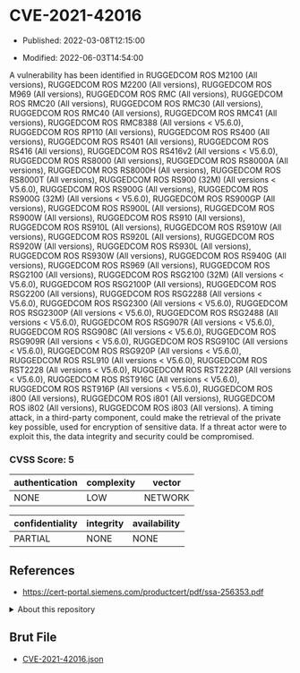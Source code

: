 # CVE-2021-42016

- Published: 2022-03-08T12:15:00

- Modified: 2022-06-03T14:54:00

A vulnerability has been identified in RUGGEDCOM ROS M2100 (All versions), RUGGEDCOM ROS M2200 (All versions), RUGGEDCOM ROS M969 (All versions), RUGGEDCOM ROS RMC (All versions), RUGGEDCOM ROS RMC20 (All versions), RUGGEDCOM ROS RMC30 (All versions), RUGGEDCOM ROS RMC40 (All versions), RUGGEDCOM ROS RMC41 (All versions), RUGGEDCOM ROS RMC8388 (All versions < V5.6.0), RUGGEDCOM ROS RP110 (All versions), RUGGEDCOM ROS RS400 (All versions), RUGGEDCOM ROS RS401 (All versions), RUGGEDCOM ROS RS416 (All versions), RUGGEDCOM ROS RS416v2 (All versions < V5.6.0), RUGGEDCOM ROS RS8000 (All versions), RUGGEDCOM ROS RS8000A (All versions), RUGGEDCOM ROS RS8000H (All versions), RUGGEDCOM ROS RS8000T (All versions), RUGGEDCOM ROS RS900 (32M) (All versions < V5.6.0), RUGGEDCOM ROS RS900G (All versions), RUGGEDCOM ROS RS900G (32M) (All versions < V5.6.0), RUGGEDCOM ROS RS900GP (All versions), RUGGEDCOM ROS RS900L (All versions), RUGGEDCOM ROS RS900W (All versions), RUGGEDCOM ROS RS910 (All versions), RUGGEDCOM ROS RS910L (All versions), RUGGEDCOM ROS RS910W (All versions), RUGGEDCOM ROS RS920L (All versions), RUGGEDCOM ROS RS920W (All versions), RUGGEDCOM ROS RS930L (All versions), RUGGEDCOM ROS RS930W (All versions), RUGGEDCOM ROS RS940G (All versions), RUGGEDCOM ROS RS969 (All versions), RUGGEDCOM ROS RSG2100 (All versions), RUGGEDCOM ROS RSG2100 (32M) (All versions < V5.6.0), RUGGEDCOM ROS RSG2100P (All versions), RUGGEDCOM ROS RSG2200 (All versions), RUGGEDCOM ROS RSG2288 (All versions < V5.6.0), RUGGEDCOM ROS RSG2300 (All versions < V5.6.0), RUGGEDCOM ROS RSG2300P (All versions < V5.6.0), RUGGEDCOM ROS RSG2488 (All versions < V5.6.0), RUGGEDCOM ROS RSG907R (All versions < V5.6.0), RUGGEDCOM ROS RSG908C (All versions < V5.6.0), RUGGEDCOM ROS RSG909R (All versions < V5.6.0), RUGGEDCOM ROS RSG910C (All versions < V5.6.0), RUGGEDCOM ROS RSG920P (All versions < V5.6.0), RUGGEDCOM ROS RSL910 (All versions < V5.6.0), RUGGEDCOM ROS RST2228 (All versions < V5.6.0), RUGGEDCOM ROS RST2228P (All versions < V5.6.0), RUGGEDCOM ROS RST916C (All versions < V5.6.0), RUGGEDCOM ROS RST916P (All versions < V5.6.0), RUGGEDCOM ROS i800 (All versions), RUGGEDCOM ROS i801 (All versions), RUGGEDCOM ROS i802 (All versions), RUGGEDCOM ROS i803 (All versions). A timing attack, in a third-party component, could make the retrieval of the private key possible, used for encryption of sensitive data. If a threat actor were to exploit this, the data integrity and security could be compromised.

### CVSS Score: **5**

| authentication | complexity | vector |
| --- | --- | --- |
| NONE | LOW | NETWORK |

| confidentiality | integrity | availability |
| --- | --- | --- |
| PARTIAL | NONE | NONE |

## References

* https://cert-portal.siemens.com/productcert/pdf/ssa-256353.pdf

<details>
<summary>About this repository</summary> 

  This repository is part of the project [Live Hack CVE](https://github.com/Live-Hack-CVE). Main website can be found [www.live-hack.org](https://www.live-hack.org) 
  
  Made by [Sn0wAlice](https://github.com/Sn0wAlice) for the people that care about security and need to have a feed of the latest CVEs. Hope you enjoy it, don't forget to star the repo and follow me on [Twitter](https://twitter.com/Sn0wAlice) and [Github](https://github.com/Sn0wAlice). And that is my [personnal website](https://www.alice-snow.me/)

  - [Home Page](https://github.com/Live-Hack-CVE)
  - [Framework](https://github.com/Live-Hack-CVE/cve-framework)
  - [CVE database](https://github.com/Live-Hack-CVE/full_database)
  - [Changelog](https://github.com/Live-Hack-CVE/Changelog)
</details>

## Brut File

* [CVE-2021-42016.json](https://raw.githubusercontent.com/Live-Hack-CVE/full_database/main/cves/2021/CVE-2021-42016.json)

